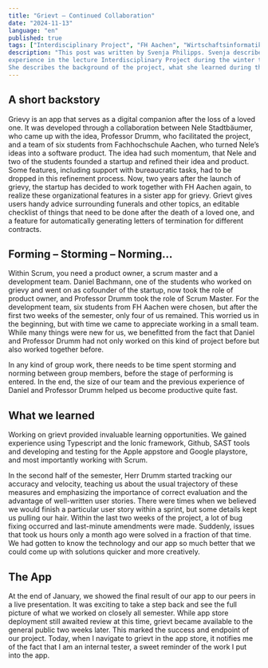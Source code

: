 ```yaml
---
title: "Grievt – Continued Collaboration" 
date: "2024-11-13"
language: "en"
published: true
tags: ["Interdisciplinary Project", "FH Aachen", "Wirtschaftsinformatik"]
description: "This post was written by Svenja Philipps. Svenja describes her 
experience in the lecture Interdisciplinary Project during the winter term 2023.
She describes the background of the project, what she learned during the lecture." 
---
```


## A short backstory

Grievy is an app that serves as a digital companion after the loss of a loved one.
It was developed through a collaboration between Nele Stadtbäumer, who came up with
the idea, Professor Drumm, who facilitated the project, and a team of six students
from Fachhochschule Aachen, who turned Nele’s ideas into a software product.
The idea had such momentum, that Nele and two of the students founded a startup
and refined their idea and product. Some features, including support with
bureaucratic tasks, had to be dropped in this refinement process.
Now, two years after the launch of
grievy, the startup has decided to work together with FH Aachen again, to
realize these organizational features in a sister app for grievy. Grievt
gives users handy advice surrounding funerals
and other topics, an editable checklist of things that need to be done after
the death of a loved one, and a feature for automatically generating letters of
termination for different contracts.

## Forming – Storming – Norming…

Within Scrum, you need a product owner, a scrum master and a development team. Daniel
Bachmann, one of the students who worked on grievy and went on as cofounder of the
startup, now took the role of product owner, and Professor Drumm took the role of Scrum
Master. For the development team, six students from FH Aachen were chosen, but after
the first two weeks of the semester, only four of us remained. This worried us in the
beginning, but with time we came to appreciate working in a small team. While many
things were new for us, we benefitted from the fact that Daniel and Professor Drumm
had not only worked on this kind of project before but also worked together before.

In any kind of group work, there needs to be time spent storming and norming between
group members, before the stage of performing is entered. In the end, the size of our
team and the previous experience of Daniel and Professor Drumm helped us become productive
quite fast.

## What we learned

Working on grievt provided invaluable learning opportunities. We gained experience
using Typescript and the Ionic framework, Github, SAST tools and developing and testing
for the Apple appstore and Google playstore, and most importantly working with Scrum.

In the second half
of the semester, Herr Drumm started tracking our accuracy and velocity, teaching us
about the usual trajectory of these measures and emphasizing the importance of correct
evaluation and the advantage of well-written user stories. There were times when we
believed we would finish a particular user story within a sprint, but some details
kept us pulling our hair. Within the last two weeks of the project, a lot of bug fixing
occurred and last-minute amendments were made. Suddenly, issues that took us hours
only a month ago were solved in a fraction of that time. We had gotten to know the
technology and our app so much better that we could come up with solutions quicker
and more creatively.

## The App

At the end of January, we showed the final result of our app to our peers in a live
presentation. It was exciting to take a step back and see the full picture of what
we worked on closely all semester. While app store deployment still awaited review
at this time, grievt became available to the general public two weeks later. This
marked the success and endpoint of our project. Today, when I navigate to
grievt in the app store, it notifies me of the fact that I am an internal tester,
a sweet reminder of the work I put into the app.
